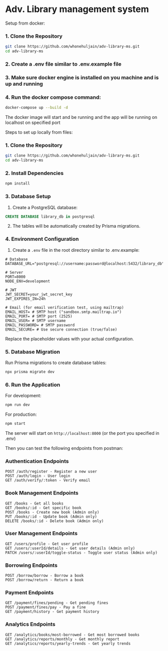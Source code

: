 # Adv. Library management system

Setup from docker:

### 1. Clone the Repository

```bash
git clone https://github.com/whonehuljain/adv-library-ms.git
cd adv-library-ms
```

### 2. Create a .env file similar to .env.example file

### 3. Make sure docker engine is installed on you machine and is up and running

### 4. Run the docker compose command:

```bash
docker-compose up --build -d
```

The docker image will start and be running and the app will be running on localhost on specified port


Steps to set up locally from files:

### 1. Clone the Repository

```bash
git clone https://github.com/whonehuljain/adv-library-ms.git
cd adv-library-ms
```

### 2. Install Dependencies

```bash
npm install
```

### 3. Database Setup

1. Create a PostgreSQL database:
```sql
CREATE DATABASE library_db in postgresql
```

2. The tables will be automatically created by Prisma migrations.

### 4. Environment Configuration

1. Create a `.env` file in the root directory similar to .env.example:
```env
# Database
DATABASE_URL="postgresql://username:password@localhost:5432/library_db"

# Server
PORT=8000
NODE_ENV=development

# JWT
JWT_SECRET=your_jwt_secret_key
JWT_EXPIRES_IN=24h

# Email (for email verification test, using mailtrap)
EMAIL_HOST= # SMTP host ("sandbox.smtp.mailtrap.io")
EMAIL_PORT= # SMTP port (2525)
EMAIL_USER= # SMTP username
EMAIL_PASSWORD= # SMTP password
EMAIL_SECURE= # Use secure connection (true/false)
```

Replace the placeholder values with your actual configuration.

### 5. Database Migration

Run Prisma migrations to create database tables:

```bash
npx prisma migrate dev
```

### 6. Run the Application

For development:
```bash
npm run dev
```

For production:
```bash
npm start
```

The server will start on `http://localhost:8000` (or the port you specified in .env)

Then you can test the following endpoints from postman:

### Authentication Endpoints

```
POST /auth/register - Register a new user
POST /auth/login - User login
GET /auth/verify/:token - Verify email
```

### Book Management Endpoints

```
GET /books - Get all books
GET /books/:id - Get specific book
POST /books - Create new book (Admin only)
PUT /books/:id - Update book (Admin only)
DELETE /books/:id - Delete book (Admin only)
```

### User Management Endpoints

```
GET /users/profile - Get user profile
GET /users/:userId/details - Get user details (Admin only)
PATCH /users/:userId/toggle-status - Toggle user status (Admin only)
```

### Borrowing Endpoints

```
POST /borrow/borrow - Borrow a book
POST /borrow/return - Return a book
```

### Payment Endpoints

```
GET /payment/fines/pending - Get pending fines
POST /payment/fines/pay - Pay a fine
GET /payment/history - Get payment history
```

### Analytics Endpoints

```
GET /analytics/books/most-borrowed - Get most borrowed books
GET /analytics/reports/monthly - Get monthly report
GET /analytics/reports/yearly-trends - Get yearly trends
```

